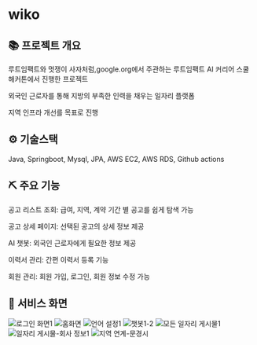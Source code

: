 # wiko

## 📚 프로젝트 개요 
루트임팩트와 멋쟁이 사자처럼,google.org에서 주관하는 루트임팩트 AI 커리어 스쿨 해커톤에서 진행한 프로젝트

외국인 근로자를 통해 지방의 부족한 인력을 채우는 일자리 플랫폼

지역 인프라 개선를 목표로 진행

## ⚙️ 기술스택
Java, Springboot, Mysql, JPA, AWS EC2, AWS RDS, Github actions

## ⛏️ 주요 기능
공고 리스트 조회: 급여, 지역, 계약 기간 별 공고를 쉽게 탐색 가능

공고 상세 페이지: 선택된 공고의 상세 정보 제공

AI 챗봇: 외국인 근로자에게 필요한 정보 제공

이력서 관리: 간편 이력서 등록 기능

회원 관리: 회원 가입, 로그인, 회원 정보 수정 가능

## 🔎 서비스 화면


![로그인 화면1](https://github.com/user-attachments/assets/fa8f2368-b396-4b68-97d4-0e065e899d6b)
![홈화면](https://github.com/user-attachments/assets/4de1f365-a183-412b-936e-c7e1256f835f)
![언어 설정1](https://github.com/user-attachments/assets/e0853879-5e6f-48a4-ad8e-b0bf35da9da2)
![챗봇1-2](https://github.com/user-attachments/assets/2013830f-79bd-402f-a632-dd4637b17d9f)
![모든 일자리 게시물1](https://github.com/user-attachments/assets/2249f618-2bf9-4ccb-8b98-dc19f20932a2)
![일자리 게시물-회사 정보1](https://github.com/user-attachments/assets/c8b21e28-20fa-484d-84f7-05a0f1ac2122)
![지역 연계-문경시](https://github.com/user-attachments/assets/a184ab2a-6a91-4857-ad49-fb87d13a6a20)
